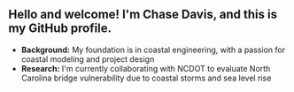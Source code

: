 ## Hello and welcome! I'm Chase Davis, and this is my GitHub profile.
- **Background:** My foundation is in coastal engineering, with a passion for coastal modeling and project design
- **Research:** I'm currently collaborating with NCDOT to evaluate North Carolina bridge vulnerability due to coastal storms and sea level rise

<!--
**chase23davis/chase23davis** is a ✨ _special_ ✨ repository because its `README.md` (this file) appears on your GitHub profile.

Here are some ideas to get you started:

- 🔭 I’m currently working on ...
- 🌱 I’m currently learning ...
- 👯 I’m looking to collaborate on ...
- 🤔 I’m looking for help with ...
- 💬 Ask me about ...
- 📫 How to reach me: ...
- 😄 Pronouns: ...
- ⚡ Fun fact: ...
-->
